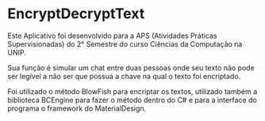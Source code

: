# EncryptDecryptText

Este Aplicativo foi desenvolvido para a APS (Atividades Práticas Supervisionadas) do 2° Semestre do curso Ciências da Computação na UNIP.

Sua função é simular um chat entre duas pessoas onde seu texto não pode ser legível a não ser que possua a chave na qual o texto foi encriptado.

Foi utilizado o método BlowFish para encriptar os textos, utilizado também a biblioteca BCEngine para fazer o método dentro do C# e para a interface do programa o framework do MaterialDesign.
